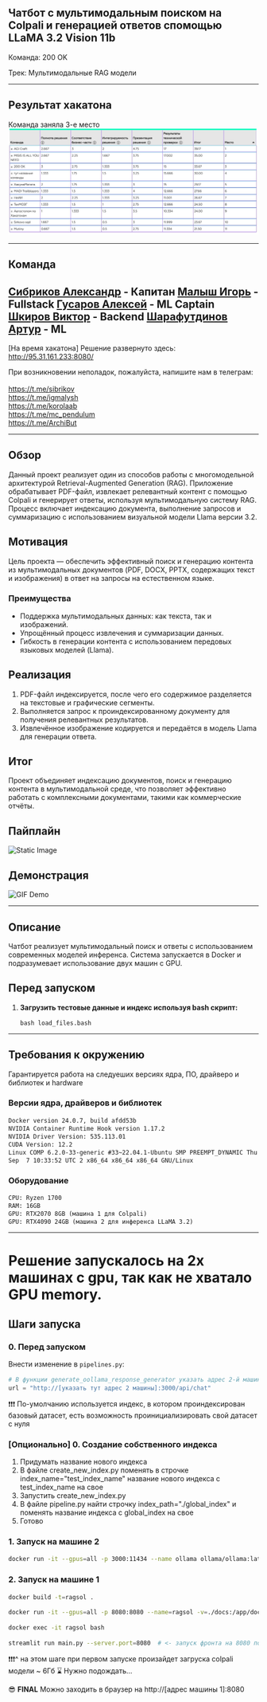 ## Чатбот с мультимодальным поиском на Colpali и генерацией ответов спомощью LLaMA 3.2 Vision 11b

Команда: 200 OK

Трек: Мультимодальные RAG модели

---

## Результат хакатона
Команда заняла 3-е место
![](https://github.com/200-OK-Colpali/chat_front/blob/main/results.jpg)

---

## Команда

[Сибриков Александр](https://t.me/sibrikov) - Капитан
[Малыш Игорь](https://t.me/igmalysh) - Fullstack
[Гусаров Алексей](https://t.me/korolaab) - ML Captain
[Шкиров Виктор](https://t.me/mc_pendulum) - Backend
[Шарафутдинов Артур](https://t.me/ArchiBut) - ML
---

[На время хакатона] Решение развернуто здесь:
</br >
http://95.31.161.233:8080/

При возникновении неполадок, пожалуйста, напишите нам в телеграм: </br >
</br >
https://t.me/sibrikov </br >
https://t.me/igmalysh </br >
https://t.me/korolaab </br >
https://t.me/mc_pendulum </br >
https://t.me/ArchiBut </br >

---

## Обзор  

Данный проект реализует один из способов работы с многомодельной архитектурой Retrieval-Augmented Generation (RAG). Приложение обрабатывает PDF-файл, извлекает релевантный контент с помощью Colpali и генерирует ответы, используя мультимодальную систему RAG. Процесс включает индексацию документа, выполнение запросов и суммаризацию с использованием визуальной модели Llama версии 3.2.  

## Мотивация  

Цель проекта — обеспечить эффективный поиск и генерацию контента из мультимодальных документов (PDF, DOCX, PPTX, содержащих текст и изображения) в ответ на запросы на естественном языке.  

### Преимущества  

- Поддержка мультимодальных данных: как текста, так и изображений.  
- Упрощённый процесс извлечения и суммаризации данных.  
- Гибкость в генерации контента с использованием передовых языковых моделей (Llama).  

## Реализация  

1. PDF-файл индексируется, после чего его содержимое разделяется на текстовые и графические сегменты.  
2. Выполняется запрос к проиндексированному документу для получения релевантных результатов.  
3. Извлечённое изображение кодируется и передаётся в модель Llama для генерации ответа.  

## Итог  

Проект объединяет индексацию документов, поиск и генерацию контента в мультимодальной среде, что позволяет эффективно работать с комплексными документами, такими как коммерческие отчёты.

## Пайплайн

![Static Image](http://d.zaix.ru/Km79.png)

## Демонстрация

![GIF Demo](https://github.com/200-OK-Colpali/chat_front/blob/main/Colpali-RAG-demo-ezgif.com-speed.gif)

---

## Описание

Чатбот реализует мультимодальный поиск и ответы с использованием современных моделей инференса. Система запускается в Docker и подразумевает использование двух машин с GPU.

## Перед запуском

1. **Загрузить тестовые данные и индекс используя bash скрипт:**
   ```
   bash load_files.bash
   ```
---

## Требования к окружению
Гарантируется работа на следуеших версиях ядра, ПО, драйверо и библиотек и hardware

### Версии ядра, драйверов и библиотек
```
Docker version 24.0.7, build afdd53b
NVIDIA Container Runtime Hook version 1.17.2
NVIDIA Driver Version: 535.113.01
CUDA Version: 12.2
Linux COMP 6.2.0-33-generic #33~22.04.1-Ubuntu SMP PREEMPT_DYNAMIC Thu Sep  7 10:33:52 UTC 2 x86_64 x86_64 x86_64 GNU/Linux
```

### Оборудование
```
CPU: Ryzen 1700
RAM: 16GB
GPU: RTX2070 8GB (машина 1 для Colpali)
GPU: RTX4090 24GB (машина 2 для инференса LLaMA 3.2)
```

---
# Решение запускалось на 2х машинах с gpu, так как не хватало GPU memory.

## Шаги запуска

### 0. Перед запуском

Внести изменение в `pipelines.py`:
```python
# В функции generate_oollama_response_generator указать адрес 2-й машины и 3000 порт
url = "http://[указать тут адрес 2 машины]:3000/api/chat"
```


❗️❗️❗️ 
По-умолчанию используется индекс, в котором проиндексирован базовый датасет, есть возможность проинициализировать свой датасет с нуля
### [Опционально] 0. Создание собственного индекса

1. Придумать название нового индекса
2. В файле create_new_index.py поменять в строчке index_name="test_index_name" название нового индекса с test_index_name на свое
3. Запустить create_new_index.py
4. В файле pipeline.py найти строчку index_path="./global_index" и поменять название индекса с global_index на свое
5. Готово

### 1. Запуск на машине 2
```bash
docker run -it --gpus=all -p 3000:11434 --name ollama ollama/ollama:latest
```

### 2. Запуск на машине 1
```bash
docker build -t=ragsol .
```

```bash
docker run -it --gpus=all -p 8080:8080 --name=ragsol -v=./docs:/app/docs -v ./test_dataset:/app/test_dataset -v=./.byaldi:/app/.byaldi -v ./colpali:/app/colpali ragsol
```

```bash
docker exec -it ragsol bash
```

```bash
streamlit run main.py --server.port=8080  # <- запуск фронта на 8080 порту на локал хосте
```
❗️❗️❗️^ на этом шаге при первом запуске произайдет загруска colpali модели ~ 6Гб
⌛️ Нужно подождать...

😎 **FINAL** Можно заходить в браузер на http://[адрес машины 1]:8080

